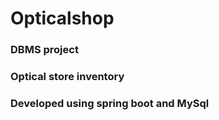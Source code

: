# Opticalshop

### DBMS project 
### Optical store inventory 
### Developed using spring boot and MySql
